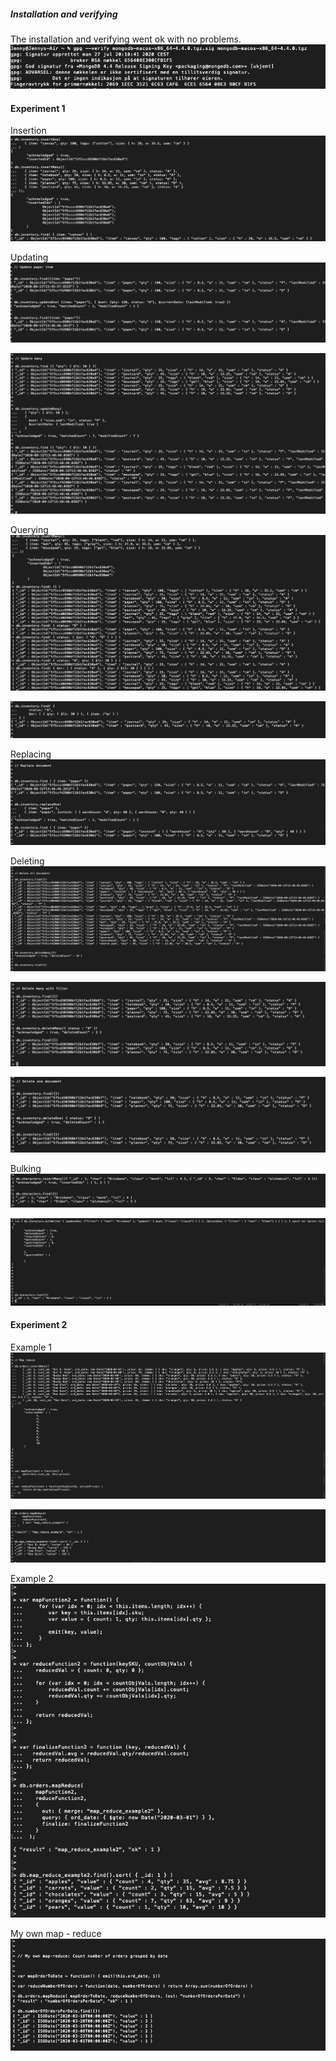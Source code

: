 ##### Installation and verifying   
The installation and verifying went ok with no problems.   
 ![VerifyMongoDb](Screenshots/VerifyMongoDb.png?raw=true)  

#### Experiment 1    
 
Insertion   
![InsertionMongoDb](Screenshots/InsertionMongoDb.png?raw=true)   
   
Updating   
![UpdatePaperMongoDb](Screenshots/UpdatePaperMongoDb.png?raw=true)   
   
![UpdateManyMongoDb](Screenshots/UpdateManyMongoDb.png?raw=true)   

Querying    
![QueryMongoDb](Screenshots/QueryMongoDb.png?raw=true)   
   
![OrQueryMongoDb](Screenshots/OrQueryMongoDb.png?raw=true)   
 
 Replacing     
![ReplaceOneMongoDb](Screenshots/ReplaceOneMongoDb.png?raw=true)   
 
 Deleting   
![DeleteAllMongoDb](Screenshots/DeleteAllMongoDb.png?raw=true)   
   
![DeleteManyMonogDb](Screenshots/DeleteManyMonogDb.png?raw=true)   
   
![DeleteOneConditionMongoDb](Screenshots/DeleteOneConditionMongoDb.png?raw=true)   
 
Bulking   
![BulkReadyMonogDb](Screenshots/BulkReadyMonogDb.png?raw=true)   
   
![BulkWriteMongoDb](Screenshots/BulkWriteMongoDb.png?raw=true)   


#### Experiment 2   

Example 1   
![Mapreduce1](Screenshots/MapReduce1.png?raw=true)   

![MapReduce11](Screenshots/MapReduce11.png?raw=true)   

Example 2   
![MapReduce2](Screenshots/MapReduce2.png?raw=true)   

My own map - reduce   
![OwnReduce](Screenshots/MyOwnReduce.png?raw=true)   